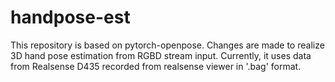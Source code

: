 # handpose-est
This repository is based on pytorch-openpose. Changes are made to realize 3D hand pose estimation from RGBD stream input. Currently, it uses data from Realsense D435 recorded from realsense viewer in '.bag' format.
